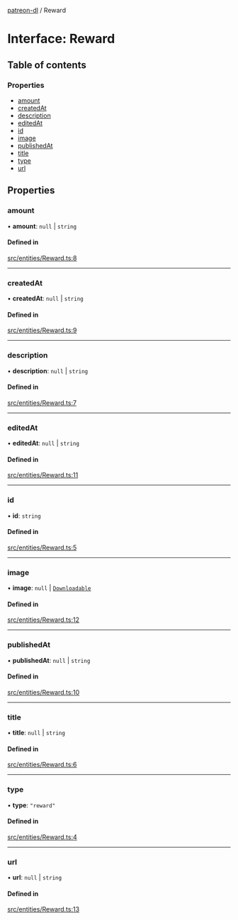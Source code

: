 [patreon-dl](../README.md) / Reward

# Interface: Reward

## Table of contents

### Properties

- [amount](Reward.md#amount)
- [createdAt](Reward.md#createdat)
- [description](Reward.md#description)
- [editedAt](Reward.md#editedat)
- [id](Reward.md#id)
- [image](Reward.md#image)
- [publishedAt](Reward.md#publishedat)
- [title](Reward.md#title)
- [type](Reward.md#type)
- [url](Reward.md#url)

## Properties

### amount

• **amount**: ``null`` \| `string`

#### Defined in

[src/entities/Reward.ts:8](https://github.com/patrickkfkan/patreon-dl/blob/0767bc1/src/entities/Reward.ts#L8)

___

### createdAt

• **createdAt**: ``null`` \| `string`

#### Defined in

[src/entities/Reward.ts:9](https://github.com/patrickkfkan/patreon-dl/blob/0767bc1/src/entities/Reward.ts#L9)

___

### description

• **description**: ``null`` \| `string`

#### Defined in

[src/entities/Reward.ts:7](https://github.com/patrickkfkan/patreon-dl/blob/0767bc1/src/entities/Reward.ts#L7)

___

### editedAt

• **editedAt**: ``null`` \| `string`

#### Defined in

[src/entities/Reward.ts:11](https://github.com/patrickkfkan/patreon-dl/blob/0767bc1/src/entities/Reward.ts#L11)

___

### id

• **id**: `string`

#### Defined in

[src/entities/Reward.ts:5](https://github.com/patrickkfkan/patreon-dl/blob/0767bc1/src/entities/Reward.ts#L5)

___

### image

• **image**: ``null`` \| [`Downloadable`](../README.md#downloadable)

#### Defined in

[src/entities/Reward.ts:12](https://github.com/patrickkfkan/patreon-dl/blob/0767bc1/src/entities/Reward.ts#L12)

___

### publishedAt

• **publishedAt**: ``null`` \| `string`

#### Defined in

[src/entities/Reward.ts:10](https://github.com/patrickkfkan/patreon-dl/blob/0767bc1/src/entities/Reward.ts#L10)

___

### title

• **title**: ``null`` \| `string`

#### Defined in

[src/entities/Reward.ts:6](https://github.com/patrickkfkan/patreon-dl/blob/0767bc1/src/entities/Reward.ts#L6)

___

### type

• **type**: ``"reward"``

#### Defined in

[src/entities/Reward.ts:4](https://github.com/patrickkfkan/patreon-dl/blob/0767bc1/src/entities/Reward.ts#L4)

___

### url

• **url**: ``null`` \| `string`

#### Defined in

[src/entities/Reward.ts:13](https://github.com/patrickkfkan/patreon-dl/blob/0767bc1/src/entities/Reward.ts#L13)
